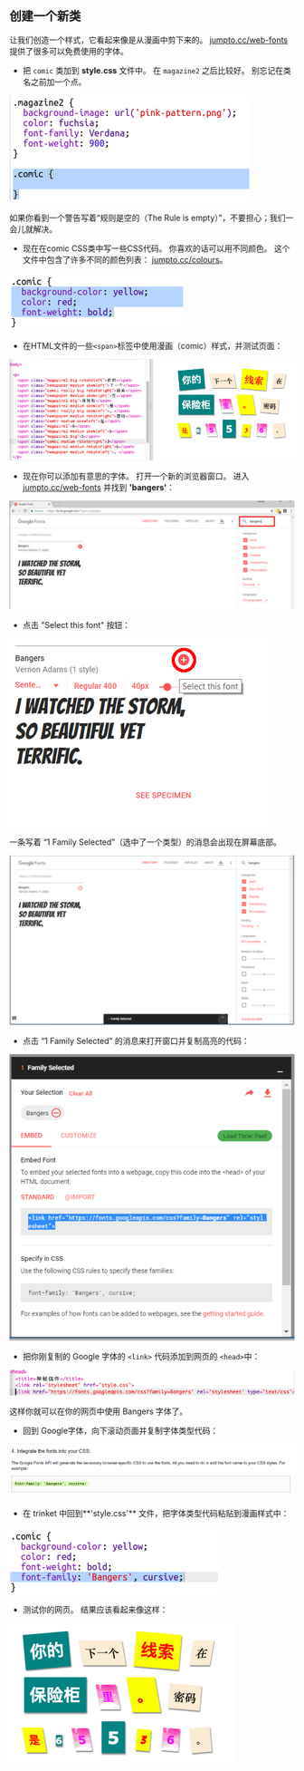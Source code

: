 ## 创建一个新类

让我们创造一个样式，它看起来像是从漫画中剪下来的。 <a href="http://jumpto.cc/web-fonts" target="_blank">jumpto.cc/web-fonts</a> 提供了很多可以免费使用的字体。

+ 把 `comic` 类加到 **style.css** 文件中。 在 `magazine2` 之后比较好。 别忘记在类名之前加一个点。 

![截图](images/letter-comic1.png)

如果你看到一个警告写着“规则是空的（The Rule is empty）”，不要担心；我们一会儿就解决。

+ 现在在comic CSS类中写一些CSS代码。 你喜欢的话可以用不同颜色。 这个文件中包含了许多不同的颜色列表： <a href="http://jumpto.cc/colours" target="_blank">jumpto.cc/colours</a>。

![截屏](images/letter-comic2.png)

+ 在HTML文件的一些`<span>`标签中使用漫画（comic）样式，并测试页面：

![截图](images/letter-comic-output.png)

+ 现在你可以添加有意思的字体。 打开一个新的浏览器窗口。 进入 <a href="http://jumpto.cc/web-fonts" target="_blank">jumpto.cc/web-fonts</a> 并找到 **'bangers'**：

![截屏](images/letter-gfonts-1-annotated.png)

+ 点击 "Select this font" 按钮：

![截屏](images/letter-gfonts-2-annotated.png)

一条写着 “1 Family Selected”（选中了一个类型）的消息会出现在屏幕底部。

![截屏](images/letter-gfonts-3.png)

+ 点击 “1 Family Selected” 的消息来打开窗口并复制高亮的代码：

![截屏](images/letter-gfonts-4.png)

+ 把你刚复制的 Google 字体的 `<link>` 代码添加到网页的 `<head>`中：

![截屏](images/letter-fonts-head.png)

这样你就可以在你的网页中使用 Bangers 字体了。

+ 回到 Google字体，向下滚动页面并复制字体类型代码：

![截屏](images/letter-fonts-bangers.png)

+ 在 trinket 中回到**'style.css'** 文件，把字体类型代码粘贴到漫画样式中：

![截屏](images/letter-fonts-comic.png)

+ 测试你的网页。 结果应该看起来像这样： 

![截屏](images/letter-fonts-output.png)